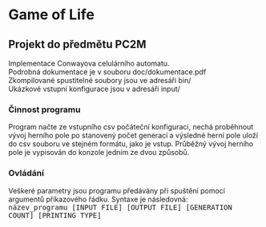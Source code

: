 #  Game of Life
## Projekt do předmětu PC2M


Implementace Conwayova celulárního automatu. \
Podrobná dokumentace je v souboru doc/dokumentace.pdf \
Zkompilované spustitelné soubory jsou ve adresáři bin/ \
Ukázkové vstupní konfigurace jsou v adresáři input/

### Činnost programu
Program načte ze vstupního csv počáteční konfiguraci, nechá proběhnout
vývoj herního pole po stanovený počet generací a výsledné herní pole uloží do csv souboru
ve stejném formátu, jako je vstup. Průběžný vývoj herního pole je vypisován do konzole
jedním ze dvou způsobů.

### Ovládání
Veškeré parametry jsou programu předávány při spuštění pomocí argumentů příkazového
řádku. Syntaxe je následovná: \
<samp>název_programu [INPUT FILE] [OUTPUT FILE] [GENERATION COUNT] [PRINTING TYPE]<samp> 
